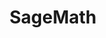 ---
layout: root-directory
title: SageMath
permalink: /blog/coding/sagemath/

enumerate_grand_children: true
---